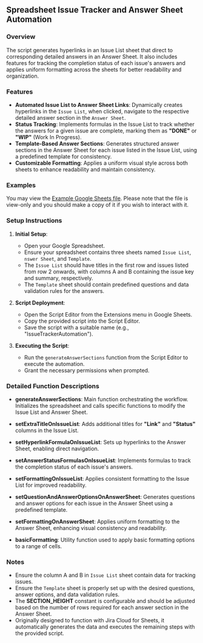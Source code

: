 ## Spreadsheet Issue Tracker and Answer Sheet Automation

### Overview

The script generates hyperlinks in an Issue List sheet that direct to corresponding detailed answers in an Answer Sheet. It also includes features for tracking the completion status of each issue's answers and applies uniform formatting across the sheets for better readability and organization.

### Features

- **Automated Issue List to Answer Sheet Links**: Dynamically creates hyperlinks in the `Issue List`, when clicked, navigate to the respective detailed answer section in the `Answer Sheet`.
- **Status Tracking**: Implements formulas in the Issue List to track whether the answers for a given issue are complete, marking them as **"DONE"** or **"WIP"** (Work In Progress).
- **Template-Based Answer Sections**: Generates structured answer sections in the Answer Sheet for each issue listed in the Issue List, using a predefined template for consistency.
- **Customizable Formatting**: Applies a uniform visual style across both sheets to enhance readability and maintain consistency.

### Examples

You may view the [Example Google Sheets file](https://docs.google.com/spreadsheets/d/17bXaQZhOm4XIp8eGwpQQSJWO9Atp8A3DjL-HAAfv_jE/edit#gid=997947630).
Please note that the file is view-only and you should make a copy of it if you wish to interact with it.

### Setup Instructions

1. **Initial Setup**:
   - Open your Google Spreadsheet.
   - Ensure your spreadsheet contains three sheets named `Issue List`, `nswer Sheet`, and `Template`.
   - The `Issue List` should have titles in the first row and issues listed from row 2 onwards, with columns A and B containing the issue key and summary, respectively.
   - The `Template` sheet should contain predefined questions and data validation rules for the answers.

2. **Script Deployment**:
   - Open the Script Editor from the Extensions menu in Google Sheets.
   - Copy the provided script into the Script Editor.
   - Save the script with a suitable name (e.g., "IssueTrackerAutomation").

3. **Executing the Script**:
   - Run the `generateAnswerSections` function from the Script Editor to execute the automation.
   - Grant the necessary permissions when prompted.

### Detailed Function Descriptions

- **generateAnswerSections**: Main function orchestrating the workflow. Initializes the spreadsheet and calls specific functions to modify the Issue List and Answer Sheet.

- **setExtraTitleOnIssueList**: Adds additional titles for **"Link"** and **"Status"** columns in the Issue List.

- **setHyperlinkFormulaOnIssueList**: Sets up hyperlinks to the Answer Sheet, enabling direct navigation.

- **setAnswerStatusFormulasOnIssueList**: Implements formulas to track the completion status of each issue's answers.

- **setFormattingOnIssueList**: Applies consistent formatting to the Issue List for improved readability.

- **setQuestionAndAnswerOptionsOnAnswerSheet**: Generates questions and answer options for each issue in the Answer Sheet using a predefined template.

- **setFormattingOnAnswerSheet**: Applies uniform formatting to the Answer Sheet, enhancing visual consistency and readability.

- **basicFormatting**: Utility function used to apply basic formatting options to a range of cells.

### Notes

- Ensure the column A and B in `Issue List` sheet contain data for tracking issues.
- Ensure the `Template` sheet is properly set up with the desired questions, answer options, and data validation rules.
- The **SECTION_HEIGHT** constant is configurable and should be adjusted based on the number of rows required for each answer section in the Answer Sheet.
- Originally designed to function with Jira Cloud for Sheets, it automatically generates the data and executes the remaining steps with the provided script.